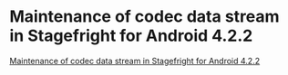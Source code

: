 # Maintenance of codec data stream in Stagefright for Android 4.2.2
[Maintenance of codec data stream in Stagefright for Android 4.2.2](https://aiwithcloud.com/2022/09/19/maintenance_of_codec_data_stream_in_stagefright_for_android_4-2-2/)